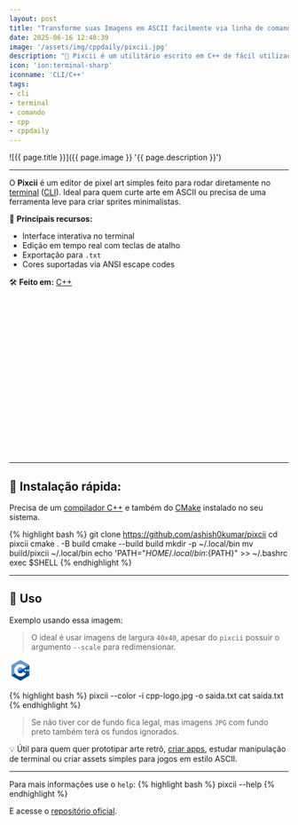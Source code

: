 ```yaml
---
layout: post
title: "Transforme suas Imagens em ASCII facilmente via linha de comando"
date: 2025-06-16 12:40:39
image: '/assets/img/cppdaily/pixcii.jpg'
description: "🚀 Pixcii é um utilitário escrito em C++ de fácil utilização"
icon: 'ion:terminal-sharp'
iconname: 'CLI/C++'
tags:
- cli
- terminal
- comando
- cpp
- cppdaily
---
```


![{{ page.title }}]({{ page.image }} '{{ page.description }}')

---

O **Pixcii** é um editor de pixel art simples feito para rodar diretamente no [terminal](https://terminalroot.com.br/tags#terminal) ([CLI](https://terminalroot.com.br/tags#cli)). Ideal para quem curte arte em ASCII ou precisa de uma ferramenta leve para criar sprites minimalistas.

🧰 **Principais recursos:**

* Interface interativa no terminal
* Edição em tempo real com teclas de atalho
* Exportação para `.txt`
* Cores suportadas via ANSI escape codes

🛠️ **Feito em:** [C++](https://terminalroot.com.br/tags#cpp)


<!-- SQUARE - GAMES ROOT -->
<script async src="//pagead2.googlesyndication.com/pagead/js/adsbygoogle.js"></script>
<ins class="adsbygoogle"
style="display:inline-block;width:336px;height:280px"
data-ad-client="ca-pub-2838251107855362"
data-ad-slot="5351066970"></ins>
<script>
(adsbygoogle = window.adsbygoogle || []).push({});
</script>

---

## 🚀 Instalação rápida:
Precisa de um [compilador C++](https://terminalroot.com.br/tags#compiladores) e também do [CMake](https://terminalroot.com.br/tags#cmake) instalado no seu sistema.

{% highlight bash %}
git clone https://github.com/ashish0kumar/pixcii
cd pixcii
cmake . -B build
cmake --build build
mkdir -p ~/.local/bin
mv build/pixcii ~/.local/bin
echo 'PATH="${HOME}/.local/bin:${PATH}" >> ~/.bashrc
exec $SHELL
{% endhighlight %}

---

## 📢 Uso
Exemplo usando essa imagem:
> O ideal é usar imagens de largura `40x40`, apesar do `pixcii` possuir o argumento `--scale` para redimensionar.

![C++ logo png](/assets/img/cppdaily/cpp-logo.png) 

{% highlight bash %}
pixcii --color -i cpp-logo.jpg -o saida.txt
cat saida.txt
{% endhighlight %}
> Se não tiver cor de fundo fica legal, mas imagens `JPG` com fundo preto também terá os fundos ignorados.

💡 Útil para quem quer prototipar arte retrô, [criar apps](https://terminalroot.com.br/2022/11/startfetch-um-fetch-que-mostra-as-constelacoes-do-zodiaco.html), estudar manipulação de terminal ou criar assets simples para jogos em estilo ASCII.

---

Para mais informações use o `help`:
{% highlight bash %}
pixcii --help
{% endhighlight %}

E acesse o [repositório oficial](https://github.com/ashish0kumar/pixcii).



